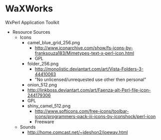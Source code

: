 WaXWorks
========

WxPerl Application Toolkit

* Resource Sources
  * Icons
     * camel_blue_grid_256.png
        * http://www.iconarchive.com/show/fs-icons-by-franksouza183/Mimetypes-text-x-perl-icon.html
        * GPL
     * folder_256.png
        * http://monolistic.deviantart.com/art/Vista-Folders-3-44410063
        * "No unlicensed/unrequested use other then personal"
     * onion_512.png
      * http://linkboss.deviantart.com/art/Faenza-alt-Perl-file-icon-244179306
      * GPL
     * shiny_camel_512.png
        * http://www.softicons.com/free-icons/toolbar-icons/programmers-pack-iii-icons-by-iconshock/perl-icon
        * Freeware
   * Sounds
      * http://home.comcast.net/~jdeshon2/joewav.html



